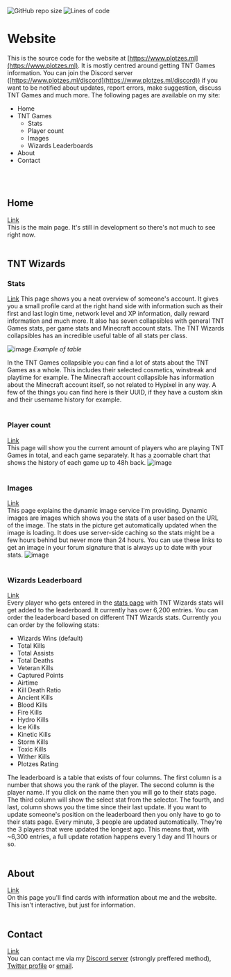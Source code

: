 ![GitHub repo size](https://img.shields.io/github/repo-size/ImPlotzes/Website)
![Lines of code](https://img.shields.io/tokei/lines/github.com/ImPlotzes/Website)
# Website
 This is the source code for the website at [https://www.plotzes.ml](https://www.plotzes.ml). It is mostly centred around getting TNT Games information. You can join the Discord server ([https://www.plotzes.ml/discord](https://www.plotzes.ml/discord)) if you want to be notified about updates, report errors, make suggestion, discuss TNT Games and much more. The following pages are available on my site:
 - Home
 - TNT Games
	 - Stats
	 - Player count
	 - Images
	 - Wizards Leaderboards
 - About
 - Contact
<br />
<br />

## Home
 [Link](https://www.plotzes.ml)  
 This is the main page. It's still in development so there's not much to see right now.
<br />
<br />

## TNT Wizards
 ### Stats
 [Link](https://www.plotzes.ml/stats)
 This page shows you a neat overview of someone's account. It gives you a small profile card at the right hand side with information such as their first and last login time, network level and XP information, daily reward information and much more. It also has seven collapsibles with general TNT Games stats, per game stats and Minecraft account stats. The TNT Wizards collapsibles has an incredible useful table of all stats per class. 
 
 ![image](https://user-images.githubusercontent.com/47643346/113931776-2778b000-97f3-11eb-9a50-27ec3107c28a.png)
 <i>Example of table</i>

 In the TNT Games collapsible you can find a lot of stats about the TNT Games as a whole. This includes their selected cosmetics, winstreak and playtime for example.
 The Minecraft account collapsible has information about the Minecraft account itself, so not related to Hypixel in any way. A few of the things you can find here is their UUID, if they have a custom skin and their username history for example. 
<br />
<br />

 ### Player count
 [Link](https://www.plotzes.ml/playercount)  
 This page will show you the current amount of players who are playing TNT Games in total, and each game separately. It has a zoomable chart that shows the history of each game up to 48h back.
 ![image](https://user-images.githubusercontent.com/47643346/117438663-22159f00-af32-11eb-9aeb-3e97c393c12e.png)
<br />
<br />

 ### Images
  [Link](https://www.plotzes.ml/images)  
  This page explains the dynamic image service I'm providing. Dynamic images are images which shows you the stats of a user based on the URL of the image. The stats in the picture get automatically updated when the image is loading. It does use server-side caching so the stats might be a few hours behind but never more than 24 hours. You can use these links to get an image in your forum signature that is always up to date with your stats. 
  ![image](https://user-images.githubusercontent.com/47643346/126047741-d1fdbcfe-cb8e-4681-99e8-3b165d3bc54b.png)
<br />
<br />

 ### Wizards Leaderboard
 [Link](https://www.plotzes.ml/leaderboard)  
 Every player who gets entered in the [stats page](https://plotzes.ml/stats) with TNT Wizards stats will get added to the leaderboard. It currently has over 6,200 entries. You can order the leaderboard based on different TNT Wizards stats. Currently you can order by the following stats:
  - Wizards Wins (default)
  - Total Kills
  - Total Assists
  - Total Deaths
  - Veteran Kills
  - Captured Points
  - Airtime
  - Kill Death Ratio
  - Ancient Kills
  - Blood Kills
  - Fire Kills
  - Hydro Kills
  - Ice Kills
  - Kinetic Kills
  - Storm Kills
  - Toxic Kills
  - Wither Kills
  - Plotzes Rating

 The leaderboard is a table that exists of four columns. The first column is a number that shows you the rank of the player. The second column is the player name. If you click on the name then you will go to their stats page. The third column will show the select stat from the selector. The fourth, and last, column shows you the time since their last update. If you want to update someone's position on the leaderboard then you only have to go to their stats page. Every minute, 3 people are updated automatically. They're the 3 players that were updated the longest ago. This means that, with ~6,300 entries, a full update rotation happens every 1 day and 11 hours or so. 
<br />
<br />

## About
  [Link](https://www.plotzes.ml/about)  
  On this page you'll find cards with information about me and the website. This isn't interactive, but just for information.
  <br />
  <br />
  
## Contact
  [Link](https://www.plotzes.ml/contact)  
  You can contact me via my [Discord server](https://www.plotzes.ml/discord) (strongly preffered method), [Twitter profile](https://www.plotzes.ml/twitter) or [email](mailto:plotzes@email.com).
